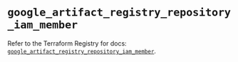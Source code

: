 # `google_artifact_registry_repository_iam_member`

Refer to the Terraform Registry for docs: [`google_artifact_registry_repository_iam_member`](https://registry.terraform.io/providers/hashicorp/google-beta/6.49.3/docs/resources/google_artifact_registry_repository_iam_member).
